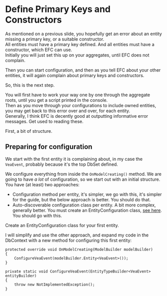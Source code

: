 # Define Primary Keys and Constructors

As mentioned on a previous slide, you hopefully get an error about an entity missing a primary key, or a suitable constructor.\
All entities must have a primary key defined. And all entities must have a constructor, which EFC can use.\
Initially you will just set this up on your aggregates, until EFC does not complain.

Then you can start configuration, and then as you tell EFC about your other entities, it will again complain about primary keys and constructors.

So, this is the next step.

You will first have to work your way one by one through the aggregate roots, until you get a script printed in the console.\
Then as you move through your configurations to include owned entities, you may get back to this error over and over, for each entity.\
Generally, I think EFC is decently good at outputting informative error messages. Get used to reading these.

First, a bit of structure.

## Preparing for configuration

We start with the first entity it is complaining about, in my case the `VeaEvent`, probably because it's the top DbSet defined.

We configure everything from inside the `OnModelCreating()` method. 
We are going to have _a lot_ of configuration, so we start out with an initial structure.\
You have (at least) two approaches:

* Configuration method per entity, it's simpler, we go with this, it's simpler for the guide, but the below approach is better. You should do that.
* Auto-discoverable configuration class per entity. A bit more complex, generally better.
You must create an EntityConfiguration class, [see here](https://www.entityframeworktutorial.net/code-first/move-configurations-to-seperate-class-in-code-first.aspx). You should go with this.

Create an EntityConfiguration class for your first entity.

I will simplify and use the other approach, and expand my code in the DbContext with a new method for configuring this first entity:

```chsparp
protected override void OnModelCreating(ModelBuilder modelBuilder)
{
    ConfigureVeaEvent(modelBuilder.Entity<VeaEvent>());
}

private static void ConfigureVeaEvent(EntityTypeBuilder<VeaEvent> entityBuilder)
{
    throw new NotImplementedException();
}
```